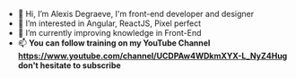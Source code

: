 - 👋 Hi, I’m Alexis Degraeve, I'm front-end developer and designer
- 👀 I’m interested in Angular, ReactJS, Pixel perfect
- 🌱 I’m currently improving knowledge in Front-End
- 📫 <b> You can follow training on my YouTube Channel https://www.youtube.com/channel/UCDPAw4WDkmXYX-L_NyZ4Hug  don't hesitate to subscribe</b>

